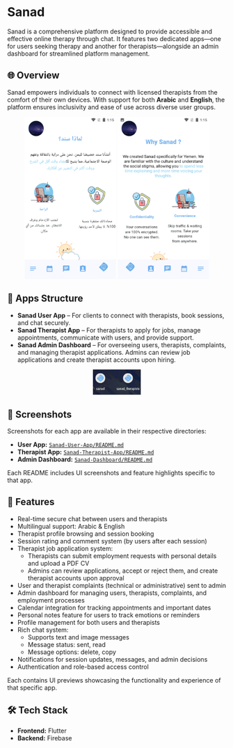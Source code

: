 # Sanad

Sanad is a comprehensive platform designed to provide accessible and effective online therapy through chat. It features two dedicated apps—one for users seeking therapy and another for therapists—alongside an admin dashboard for streamlined platform management.

## 🌐 Overview

Sanad empowers individuals to connect with licensed therapists from the comfort of their own devices. With support for both **Arabic** and **English**, the platform ensures inclusivity and ease of use across diverse user groups.
 <p align="center">
 <img src="Screen/0.1.png" width="210" alt=" Screenshot 2" />  <img src="Screen/0.2.png" width="210" alt=" Screenshot 3" /> </p>

## 📱 Apps Structure

- **Sanad User App** – For clients to connect with therapists, book sessions, and chat securely.
- **Sanad Therapist App** – For therapists to apply for jobs, manage appointments, communicate with users, and provide support.
- **Sanad Admin Dashboard** – For overseeing users, therapists, complaints, and managing therapist applications. Admins can review job applications and create therapist accounts upon hiring.
 <p align="center">
 <img src="Screen/0.0.png" width="110" alt=" Screenshot 1" /> </p>

## 📸 Screenshots

Screenshots for each app are available in their respective directories:

- **User App:** [`Sanad-User-App/README.md`](./Sanad-User-App/README.md)
- **Therapist App:** [`Sanad-Therapist-App/README.md`](./Sanad-Therapist-App/README.md)
- **Admin Dashboard:** [`Sanad-Dashboard/README.md`](./Sanad-Dashboard/README.md)

Each README includes UI screenshots and feature highlights specific to that app.

## 🚀 Features

- Real-time secure chat between users and therapists
- Multilingual support: Arabic & English
- Therapist profile browsing and session booking
- Session rating and comment system (by users after each session)
- Therapist job application system:
  - Therapists can submit employment requests with personal details and upload a PDF CV
  - Admins can review applications, accept or reject them, and create therapist accounts upon approval
- User and therapist complaints (technical or administrative) sent to admin
- Admin dashboard for managing users, therapists, complaints, and employment processes
- Calendar integration for tracking appointments and important dates
- Personal notes feature for users to track emotions or reminders
- Profile management for both users and therapists
- Rich chat system:
  - Supports text and image messages
  - Message status: sent, read
  - Message options: delete, copy
- Notifications for session updates, messages, and admin decisions
- Authentication and role-based access control




Each contains UI previews showcasing the functionality and experience of that specific app.

## 🛠️ Tech Stack

- **Frontend:** Flutter
- **Backend:** Firebase 
